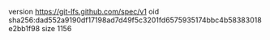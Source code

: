 version https://git-lfs.github.com/spec/v1
oid sha256:dad552a9190df17198ad7d49f5c3201fd6575935174bbc4b58383018e2bb1f98
size 1156
